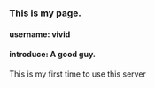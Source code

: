 ### This is my page.

#### username: vivid
#### introduce: A good guy.

This is my first time to use this server
